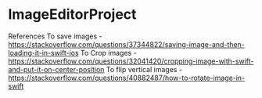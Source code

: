 # ImageEditorProject

References
To save images - https://stackoverflow.com/questions/37344822/saving-image-and-then-loading-it-in-swift-ios
To Crop images - https://stackoverflow.com/questions/32041420/cropping-image-with-swift-and-put-it-on-center-position
To flip vertical images - https://stackoverflow.com/questions/40882487/how-to-rotate-image-in-swift
